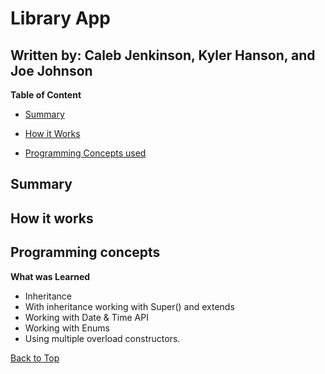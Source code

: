 # Library App
## Written by: Caleb Jenkinson, Kyler Hanson, and Joe Johnson

<b>Table of Content</b>
- [Summary](#summary)

- [How it Works](#how-it-works)
- [Programming Concepts used](#programming-concepts)

## Summary


## How it works


## Programming concepts
**What was Learned**
  * Inheritance
  * With inheritance working with Super() and extends
  * Working with Date & Time API
  * Working with Enums
  * Using multiple overload constructors.


[Back to Top](#hot-cold-game)
